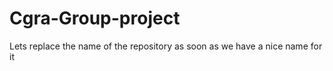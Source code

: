 # Cgra-Group-project
Lets replace the name of the repository as soon as we have a nice name for it 
